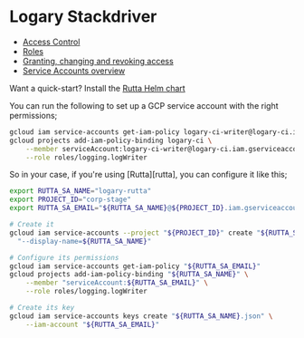 # Logary Stackdriver


 - [Access Control][access-control]
 - [Roles][roles]
 - [Granting, changing and revoking access][policies]
 - [Service Accounts overview][sa-o]

Want a quick-start? Install the [Rutta Helm chart][helm]

You can run the following to set up a GCP service account with the right permissions;

```bash
gcloud iam service-accounts get-iam-policy logary-ci-writer@logary-ci.iam.gserviceaccount.com
gcloud projects add-iam-policy-binding logary-ci \
    --member serviceAccount:logary-ci-writer@logary-ci.iam.gserviceaccount.com \
    --role roles/logging.logWriter
```

So in your case, if you're using [Rutta][rutta], you can configure it like this;

```bash
export RUTTA_SA_NAME="logary-rutta"
export PROJECT_ID="corp-stage"
export RUTTA_SA_EMAIL="${RUTTA_SA_NAME}@${PROJECT_ID}.iam.gserviceaccount.com"

# Create it
gcloud iam service-accounts --project "${PROJECT_ID}" create "${RUTTA_SA_NAME}" \
  "--display-name=${RUTTA_SA_NAME}"

# Configure its permissions
gcloud iam service-accounts get-iam-policy "${RUTTA_SA_EMAIL}"
gcloud projects add-iam-policy-binding "${RUTTA_SA_NAME}" \
    --member "serviceAccount:${RUTTA_SA_EMAIL}" \
    --role roles/logging.logWriter

# Create its key
gcloud iam service-accounts keys create "${RUTTA_SA_NAME}.json" \
    --iam-account "${RUTTA_SA_EMAIL}"
```

 [access-control]: https://cloud.google.com/logging/docs/access-control
 [roles]: https://cloud.google.com/iam/docs/granting-roles-to-service-accounts
 [policies]: https://cloud.google.com/iam/docs/granting-changing-revoking-access
 [sa-o]: https://cloud.google.com/iam/docs/understanding-service-accounts
 [helm]: https://github.com/logary/logary/tree/master/src/services/rutta-helm-chart/README.md
